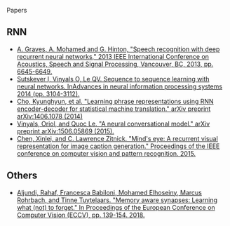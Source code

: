 Papers

## RNN
- [A. Graves, A. Mohamed and G. Hinton, "Speech recognition with deep recurrent neural networks," 2013 IEEE International Conference on Acoustics, Speech and Signal Processing, Vancouver, BC, 2013, pp. 6645-6649.](https://ieeexplore.ieee.org/abstract/document/6638947)
- [Sutskever I, Vinyals O, Le QV. Sequence to sequence learning with neural networks. InAdvances in neural information processing systems 2014 (pp. 3104-3112).](http://papers.nips.cc/paper/5346-sequence-to-sequence-learnin)
- [Cho, Kyunghyun, et al. "Learning phrase representations using RNN encoder-decoder for statistical machine translation." arXiv preprint arXiv:1406.1078 (2014)](https://arxiv.org/abs/1406.1078)
- [Vinyals, Oriol, and Quoc Le. "A neural conversational model." arXiv preprint arXiv:1506.05869 (2015).](https://arxiv.org/abs/1506.05869)
- [Chen, Xinlei, and C. Lawrence Zitnick. "Mind's eye: A recurrent visual representation for image caption generation." Proceedings of the IEEE conference on computer vision and pattern recognition. 2015.](https://www.cv-foundation.org/openaccess/content_cvpr_2015/html/Chen_Minds_Eye_A_2015_CVPR_paper.html)

## Others
- [Aljundi, Rahaf, Francesca Babiloni, Mohamed Elhoseiny, Marcus Rohrbach, and Tinne Tuytelaars. "Memory aware synapses: Learning what (not) to forget." In Proceedings of the European Conference on Computer Vision (ECCV), pp. 139-154. 2018.](https://arxiv.org/abs/1711.09601)
